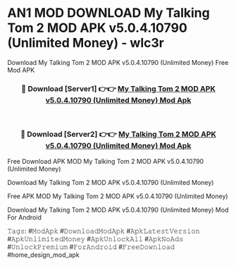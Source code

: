 # AN1 MOD DOWNLOAD My Talking Tom 2 MOD APK v5.0.4.10790 (Unlimited Money) - wlc3r
Download My Talking Tom 2 MOD APK v5.0.4.10790 (Unlimited Money) Free Mod APK

<div align="center">
<h3>🔴 Download [Server1] 👉👉 <a href="https://apk-comot.site?title=My_Talking_Tom_2_MOD_APK_v5.0.4.10790_(Unlimited_Money)">My Talking Tom 2 MOD APK v5.0.4.10790 (Unlimited Money) Mod Apk</a></h3><br>

<h3>🔴 Download [Server2] 👉👉 <a href="https://apk-comot.site?title=My_Talking_Tom_2_MOD_APK_v5.0.4.10790_(Unlimited_Money)">My Talking Tom 2 MOD APK v5.0.4.10790 (Unlimited Money) Mod Apk</a></h3>
</div>


Free Download APK MOD My Talking Tom 2 MOD APK v5.0.4.10790 (Unlimited Money)

Download My Talking Tom 2 MOD APK v5.0.4.10790 (Unlimited Money) 

Free APK MOD My Talking Tom 2 MOD APK v5.0.4.10790 (Unlimited Money) 

Download My Talking Tom 2 MOD APK v5.0.4.10790 (Unlimited Money) Mod For Android

𝚃𝚊𝚐𝚜: #𝙼𝚘𝚍𝙰𝚙𝚔 #𝙳𝚘𝚠𝚗𝚕𝚘𝚊𝚍𝙼𝚘𝚍𝙰𝚙𝚔 #𝙰𝚙𝚔𝙻𝚊𝚝𝚎𝚜𝚝𝚅𝚎𝚛𝚜𝚒𝚘𝚗 #𝙰𝚙𝚔𝚄𝚗𝚕𝚒𝚖𝚒𝚝𝚎𝚍𝙼𝚘𝚗𝚎𝚢 #𝙰𝚙𝚔𝚄𝚗𝚕𝚘𝚌𝚔𝙰𝚕𝚕 #𝙰𝚙𝚔𝙽𝚘𝙰𝚍𝚜 #𝚄𝚗𝚕𝚘𝚌𝚔𝙿𝚛𝚎𝚖𝚒𝚞𝚖 #𝙵𝚘𝚛𝙰𝚗𝚍𝚛𝚘𝚒𝚍 #𝙵𝚛𝚎𝚎𝙳𝚘𝚠𝚗𝚕𝚘𝚊𝚍 #home_design_mod_apk